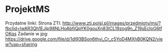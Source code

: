 # ProjektMS

Przydatne linki:
Strona ZTI:
http://www.zti.polsl.pl/images/przedmioty/ms/?fbclid=IwAR3Qh1EJjp98NLHoAbfiQpYK0gouXn83ICL19zog9n_Z19sEcIoG6tfOKqs
Zadanie w jpg:
https://drive.google.com/file/d/1dl93BSon6thvi_Cr_c5YoD4MXhB0KQN2/view?usp=sharing

